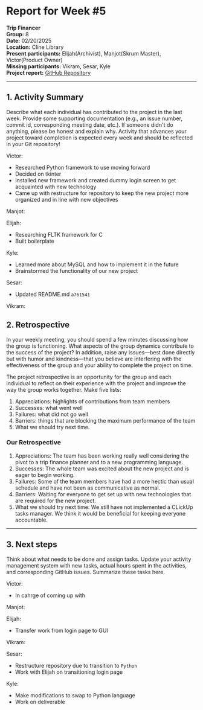 # Report for Week #5

**Trip Financer**  
**Group:** 8  
**Date:** 02/20/2025  
**Location:** Cline Library  
**Present participants:** Elijah(Archivist), Manjot(Skrum Master), Victor(Product Owner)  
**Missing participants:** Vikram, Sesar, Kyle  
**Project report:** [GitHub Repository](https://github.com/sesartrumpet/cs386-pennypilot.git)

---

## 1. Activity Summary
Describe what each individual has contributed to the project in the last week.  Provide some supporting documentation (e.g., an issue number, commit id, corresponding meeting date, etc.).  If someone didn't do anything, please be honest and explain why. Activity that advances your project toward completion is expected every week and should be reflected in your Git repository!

Victor:
- Researched Python framework to use moving forward
- Decided on tkinter
- Installed new framework and created dummy login screen to get acquainted with new technology
- Came up with restructure for repository to keep the new project more organized and in line with new objectives


Manjot:


Elijah:
- Researching FLTK framework for C
- Built boilerplate

Kyle:
- Learned more about MySQL and how to implement it in the future
- Brainstormed the functionality of our new project

Sesar:
- Updated README.md `a761541`

Vikram:

## 2. Retrospective
In your weekly meeting, you should spend a few minutes discussing how the group is functioning. What aspects of the group dynamics contribute to the success of the project? In addition, raise any issues—best done directly but with humor and kindness—that you believe are interfering with the effectiveness of the group and your ability to complete the project on time.

The project retrospective is an opportunity for the group and each individual to reflect on their experience with the project and improve the way the group works together. Make five lists:

1. Appreciations: highlights of contributions from team members
2. Successes: what went well
3. Failures: what did not go well
4. Barriers: things that are blocking the maximum performance of the team
5. What we should try next time.

### Our Retrospective
1. Appreciations: The team has been working really well considering the pivot to a trip finance planner and to a new programming language.
2. Successes: The whole team was excited about the new project and is eager to begin working.
3. Failures: Some of the team members have had a more hectic than usual schedule and have not been as communicative as normal. 
4. Barriers: Waiting for everyone to get set up with new technologies that are required for the new project.
5. What we should try next time: We still have not implemented a CLickUp tasks manager. We think it would be beneficial for keeping everyone accountable.

---

## 3. Next steps
Think about what needs to be done and assign tasks. Update your activity management system with new tasks, actual hours spent in the activities, and corresponding GitHub issues.  Summarize these tasks here.

Victor:
- In cahrge of coming up with 


Manjot:  


Elijah:
- Transfer work from login page to GUI

Vikram:


Sesar:
- Restructure repository due to transition to `Python`
- Work with Elijah on transitioning login page

Kyle:
- Make modifications to swap to Python language
- Work on deliverable